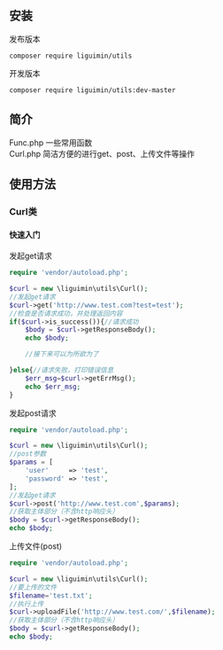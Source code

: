 ## 安装
发布版本  
```
composer require liguimin/utils  
```
开发版本  
```
composer require liguimin/utils:dev-master  
```

## 简介
Func.php 一些常用函数  
Curl.php 简洁方便的进行get、post、上传文件等操作
## 使用方法
### Curl类
#### 快速入门
发起get请求
``` php
require 'vendor/autoload.php';

$curl = new \liguimin\utils\Curl();
//发起get请求
$curl->get('http://www.test.com?test=test');
//检查是否请求成功，并处理返回内容
if($curl->is_success()){//请求成功
    $body = $curl->getResponseBody();
    echo $body;

    //接下来可以为所欲为了

}else{//请求失败，打印错误信息
    $err_msg=$curl->getErrMsg();
    echo $err_msg;
}
```
发起post请求
``` php
require 'vendor/autoload.php';

$curl = new \liguimin\utils\Curl();
//post参数
$params = [
    'user'     => 'test',
    'password' => 'test',
];
//发起get请求
$curl->post('http://www.test.com',$params);
//获取主体部分（不含http响应头）
$body = $curl->getResponseBody();
echo $body;
```
上传文件(post)
``` php
require 'vendor/autoload.php';

$curl = new \liguimin\utils\Curl();
//要上传的文件
$filename='test.txt';
//执行上传
$curl->uploadFile('http://www.test.com/',$filename);
//获取主体部分（不含http响应头）
$body = $curl->getResponseBody();
echo $body;
```
